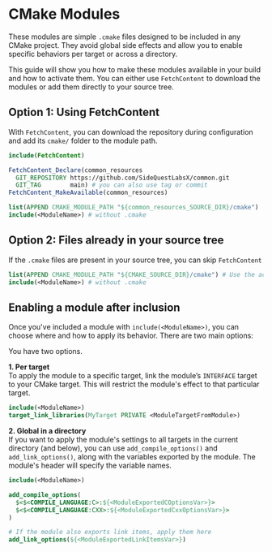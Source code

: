 # CMake Modules

These modules are simple `.cmake` files designed to be included in any CMake project. They avoid global side effects and allow you to enable specific behaviors per target or across a directory.

This guide will show you how to make these modules available in your build and how to activate them. You can either use `FetchContent` to download the modules or add them directly to your source tree.

## Option 1: Using FetchContent

With `FetchContent`, you can download the repository during configuration and add its `cmake/` folder to the module path.

```cmake
include(FetchContent)

FetchContent_Declare(common_resources
  GIT_REPOSITORY https://github.com/SideQuestLabsX/common.git
  GIT_TAG        main) # you can also use tag or commit
FetchContent_MakeAvailable(common_resources)

list(APPEND CMAKE_MODULE_PATH "${common_resources_SOURCE_DIR}/cmake")
include(<ModuleName>) # without .cmake
```

## Option 2: Files already in your source tree

If the `.cmake` files are present in your source tree, you can skip `FetchContent`

```cmake
list(APPEND CMAKE_MODULE_PATH "${CMAKE_SOURCE_DIR}/cmake") # Use the actual path to your .cmake files
include(<ModuleName>) # without .cmake
```

## Enabling a module after inclusion

Once you've included a module with `include(<ModuleName>)`, you can choose where and how to apply its behavior. There are two main options:

You have two options.

**1. Per target**  
To apply the module to a specific target, link the module’s `INTERFACE` target to your CMake target. This will restrict the module's effect to that particular target.

```cmake
include(<ModuleName>)
target_link_libraries(MyTarget PRIVATE <ModuleTargetFromModule>)
```

**2. Global in a directory**  
If you want to apply the module's settings to all targets in the current directory (and below), you can use `add_compile_options()` and `add_link_options()`, along with the variables exported by the module. The module's header will specify the variable names.

```cmake
include(<ModuleName>)

add_compile_options(
  $<$<COMPILE_LANGUAGE:C>:${<ModuleExportedCOptionsVar>}>
  $<$<COMPILE_LANGUAGE:CXX>:${<ModuleExportedCxxOptionsVar>}>
)

# If the module also exports link items, apply them here
add_link_options(${<ModuleExportedLinkItemsVar>})
```
